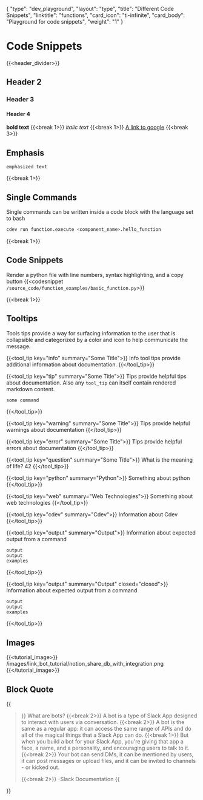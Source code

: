 {
    "type": "dev_playground",
    "layout": "type",
    "title": "Different Code Snippets",
    "linktitle": "functions",
    "card_icon": "ti-infinite",
    "card_body": "Playground for code snippets",
    "weight": "1"
}


# Code Snippets
{{<header_divider>}}


## Header 2

### Header 3

#### Header 4


**bold text**
{{<break 1>}}
*italic text*
{{<break 1>}}
[A link to google](https://google.com)
{{<break 3>}}

## Emphasis 
`emphasized text`

{{<break 1>}}

## Single Commands 
Single commands can be written inside a code block with the language set to bash

```bash
cdev run function.execute <component_name>.hello_function
```

{{<break 1>}}
## Code Snippets
Render a python file with line numbers, syntax highlighting, and a  copy button
{{<codesnippet `/source_code/function_examples/basic_function.py`>}}


{{<break 1>}}
## Tooltips
Tools tips provide a way for surfacing information to the user that is collapsible and categorized by a color and icon to help communicate the message.  


{{<tool_tip key="info" summary="Some Title">}}
Info tool tips provide additional information about documentation. 
{{</tool_tip>}}

{{<tool_tip key="tip" summary="Some Title">}}
Tips provide helpful tips about documentation. Also any `tool_tip` can itself contain rendered markdown content.

```bash
some command
```

{{</tool_tip>}}

{{<tool_tip key="warning" summary="Some Title">}}
Tips provide helpful warnings about documentation
{{</tool_tip>}}


{{<tool_tip key="error" summary="Some Title">}}
Tips provide helpful errors about documentation
{{</tool_tip>}}


{{<tool_tip key="question" summary="Some Title">}}
What is the meaning of life? 42
{{</tool_tip>}}


{{<tool_tip key="python" summary="Python">}}
Something about python
{{</tool_tip>}}


{{<tool_tip key="web" summary="Web Technologies">}}
Something about web technologies
{{</tool_tip>}}


{{<tool_tip key="cdev" summary="Cdev">}}
Information about Cdev
{{</tool_tip>}}


{{<tool_tip key="output" summary="Output">}}
Information about expected output from a command
```
output
output
examples
```
{{</tool_tip>}}

{{<tool_tip key="output" summary="Output" closed="closed">}}
Information about expected output from a command
```
output
output
examples
```
{{</tool_tip>}}



## Images
{{<tutorial_image>}}
/images/link_bot_tutorial/notion_share_db_with_integration.png
{{</tutorial_image>}}


## Block Quote 

{{<blockquote>}}
What are bots? 
{{<break 2>}}
A bot is a type of Slack App designed to interact with users via conversation.
{{<break 2>}}
A bot is the same as a regular app: it can access the same range of APIs and do all of the magical things that a Slack App can do.
{{<break 1>}}
But when you build a bot for your Slack App, you're giving that app a face, a name, and a personality, and encouraging users to talk to it.
{{<break 2>}}
Your bot can send DMs, it can be mentioned by users, it can post messages or upload files, and it can be invited to channels - or kicked out.

{{<break 2>}}
-Slack Documentation
{{</blockquote>}}

